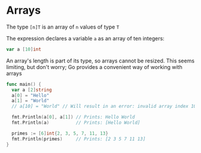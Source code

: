 # Arrays

The type `[n]T` is an array of `n` values of type `T`

The expression declares a variable `a` as an array of ten integers:

```go
var a [10]int
```

An array's length is part of its type, so arrays cannot be resized. This seems limiting,
but don't worry; Go provides a convenient way of working with arrays

```go
func main() {
  var a [2]string
  a[0] = "Hello"
  a[1] = "World"
  // a[10] = "World" // Will result in an error: invalid array index 10 (out of bounds for 2-element array)

  fmt.Println(a[0], a[1]) // Prints: Hello World
  fmt.Println(a)          // Prints: [Hello World]

  primes := [6]int{2, 3, 5, 7, 11, 13}
  fmt.Println(primes)     // Prints: [2 3 5 7 11 13]
}
```

